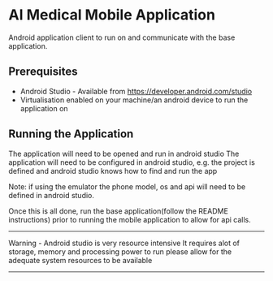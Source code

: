 # AI Medical Mobile Application

Android application client to run on and communicate with the base application.

## Prerequisites

* Android Studio - Available from https://developer.android.com/studio
* Virtualisation enabled on your machine/an android device to run the application on

## Running the Application

The application will need to be opened and run in android studio
The application will need to be configured in android studio,
e.g. the project is defined and android studio knows how to find and run the app

Note: if using the emulator the phone model, os and api will need to be defined in
android studio.

Once this is all done, run the base application(follow the README instructions) 
prior to running the mobile application to allow for api calls.



***************************************************************** 
Warning - Android studio is very resource intensive
It requires alot of storage, memory and processing power to run
please allow for the adequate system resources to be available 
*****************************************************************
